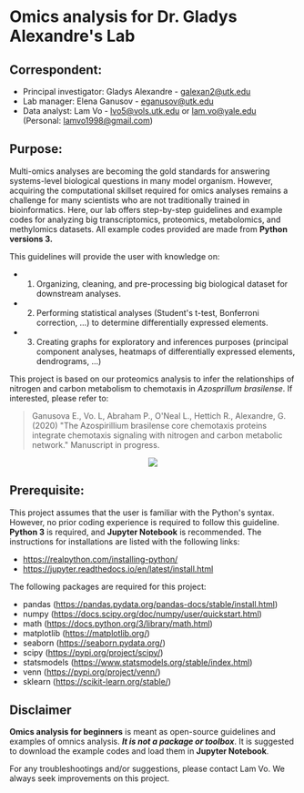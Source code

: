 # Omics analysis for Dr. Gladys Alexandre's Lab
## Correspondent:
  * Principal investigator: Gladys Alexandre - galexan2@utk.edu
  * Lab manager: Elena Ganusov - eganusov@utk.edu
  * Data analyst: Lam Vo - lvo5@vols.utk.edu or lam.vo@yale.edu (Personal: lamvo1998@gmail.com)

## Purpose:
Multi-omics analyses are becoming the gold standards for answering systems-level biological questions in many model organism. However, acquiring the computational skillset required for omics analyses remains a challenge for many scientists who are not traditionally trained in bioinformatics. Here, our lab offers step-by-step guidelines and example codes for analyzing big transcriptomics, proteomics, metabolomics, and methylomics datasets. All example codes provided are made from **Python versions 3.**

This guidelines will provide the user with knowledge on: 
* 1) Organizing, cleaning, and pre-processing big biological dataset for downstream analyses.
* 2) Performing statistical analyses (Student's t-test, Bonferroni correction, ...) to determine differentially expressed elements.
* 3) Creating graphs for exploratory and inferences purposes (principal component analyses, heatmaps of differentially expressed elements, dendrograms, ...)

This project is based on our proteomics analysis to infer the relationships of nitrogen and carbon metabolism to chemotaxis in *Azosprillum brasilense*. If interested, please refer to:
> Ganusova E., Vo. L, Abraham P., O'Neal L., Hettich R., Alexandre, G. (2020) "The Azospirillium brasilense core chemotaxis proteins integrate chemotaxis signaling with nitrogen and carbon metabolic network." Manuscript in progress.

<p align="center"> 
<img src="http://alexandrelab.utk.edu/images/Slide.jpg">
</p>

## Prerequisite:
This project assumes that the user is familiar with the Python's syntax. However, no prior coding experience is required to follow this guideline. **Python 3** is required, and **Jupyter Notebook** is recommended. The instructions for installations are listed with the following links:
* https://realpython.com/installing-python/
* https://jupyter.readthedocs.io/en/latest/install.html 

The following packages are required for this project:
* pandas (https://pandas.pydata.org/pandas-docs/stable/install.html)
* numpy (https://docs.scipy.org/doc/numpy/user/quickstart.html)
* math (https://docs.python.org/3/library/math.html)
* matplotlib (https://matplotlib.org/)
* seaborn (https://seaborn.pydata.org/)
* scipy (https://pypi.org/project/scipy/)
* statsmodels (https://www.statsmodels.org/stable/index.html)
* venn (https://pypi.org/project/venn/)
* sklearn (https://scikit-learn.org/stable/)

## Disclaimer
**Omics analysis for beginners** is meant as open-source guidelines and examples of omnics analysis. ***It is not a package or toolbox***. It is suggested to download the example codes and load them in **Jupyter Notebook**.

For any troubleshootings and/or suggestions, please contact Lam Vo. We always seek improvements on this project.  
